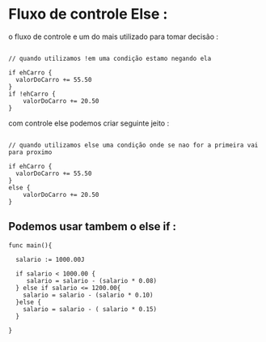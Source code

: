 # Fluxo de controle Else :


<p>
  o fluxo de controle e um do mais utilizado para tomar decisão :
</p>


```

// quando utilizamos !em uma condição estamo negando ela 

if ehCarro {
  valorDoCarro += 55.50
}
if !ehCarro {
    valorDoCarro += 20.50
}
```


<p>
  com controle else podemos criar seguinte jeito :
</p>

```

// quando utilizamos else uma condição onde se nao for a primeira vai para proximo

if ehCarro {
  valorDoCarro += 55.50
}
else {
    valorDoCarro += 20.50
}

```

## Podemos usar tambem o else if : 

```
func main(){

  salario := 1000.00J

  if salario < 1000.00 {
     salario = salario - (salario * 0.08)
  } else if salario <= 1200.00{
    salario = salario - (salario * 0.10)
  }else {
    salario = salario - ( salario * 0.15)
  }

}
```